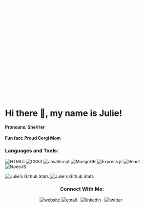 <!-- ![github](logo.gif) -->
<p align="center">
    <img width="300" src="logo.gif">
</p>
<h1 alight="center">Hi there 👋, my name is Julie!</h1>


<h4 alight="left">Pronouns: She/Her</h4>
<h4 alight="left">Fun fact: Proud Corgi Mom</h4>

<h3 align="left">Languages and Tools:</h3>

![HTML5](https://img.shields.io/badge/html5-%23E34F26.svg?style=for-the-badge&logo=html5&logoColor=white) ![CSS3](https://img.shields.io/badge/css3-%231572B6.svg?style=for-the-badge&logo=css3&logoColor=white) ![JavaScript](https://img.shields.io/badge/javascript-%23323330.svg?style=for-the-badge&logo=javascript&logoColor=%23F7DF1E) ![MongoDB](https://img.shields.io/badge/MongoDB-%234ea94b.svg?style=for-the-badge&logo=mongodb&logoColor=white) ![Express.js](https://img.shields.io/badge/express.js-%23404d59.svg?style=for-the-badge&logo=express&logoColor=%2361DAFB) ![React](https://img.shields.io/badge/react-%2320232a.svg?style=for-the-badge&logo=react&logoColor=%2361DAFB) ![NodeJS](https://img.shields.io/badge/node.js-6DA55F?style=for-the-badge&logo=node.js&logoColor=white)


<img align="center" src="https://github-readme-stats.vercel.app/api?username=juliedodev&include_all_commits=true&count_private=true&show_icons=true&line_height=20&title_color=ffffa7&icon_color=c0ffee&text_color=FBF4E1&bg_color=000000,fadadd" alt="Julie's Github Stats">
  

<img align="center" src="https://github-readme-stats.vercel.app/api/top-langs/?username=juliedodev&layout=compact&title_color=ffffa7&text_color=FBF4E1&bg_color=000000,fadadd" alt="Julie's Github Stats">

<h3 align="center">Connect With Me:</h3>
<p align="center">
  <a href="https://juliedodev.netlify.app/">
     <img  src="https://img.shields.io/badge/website-C3897E?style=for-the-badge&logo=about.me&logoColor=white" alt="website">
  <a/>
  <a href="mailto:juliedo.dev@gmail.com">
     <img  src="https://img.shields.io/badge/email-red?style=for-the-badge&logo=gmail&logoColor=white" alt="email">
  <a/>&nbsp;
  <a href="https://www.linkedin.com/in/juliedodev/">
     <img  src="https://img.shields.io/badge/linkedin-0A66C2?style=for-the-badge&logo=linkedin&logoColor=white" alt="linkedin">
  <a/>&nbsp;
  <a href="https://twitter.com/juliedodev">
     <img  src="https://img.shields.io/badge/twitter-1DA1F2?style=for-the-badge&logo=twitter&logoColor=white" alt="twitter">
  <a/>&nbsp;
<p/>
